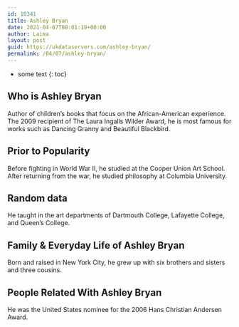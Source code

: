 ```yaml
---
id: 10341
title: Ashley Bryan
date: 2021-04-07T08:01:19+00:00
author: Laima
layout: post
guid: https://ukdataservers.com/ashley-bryan/
permalink: /04/07/ashley-bryan/
---
```


* some text
{: toc}


## Who is Ashley Bryan
                  
                  
                  
Author of children&#8217;s books that focus on the African-American experience. The 2009 recipient of The Laura Ingalls Wilder Award, he is most famous for works such as Dancing Granny and Beautiful Blackbird.
                  
              
            
              
            
                
                
                
## Prior to Popularity
                  
                  
                  
Before fighting in World War II, he studied at the Cooper Union Art School. After returning from the war, he studied philosophy at Columbia University.
                  
              
            
              
            
                
                
                
## Random data
                  
                  
                  
He taught in the art departments of Dartmouth College, Lafayette College, and Queen&#8217;s College.
                  
              
            
              
            
                
                
                
## Family & Everyday Life of Ashley Bryan
                  
                  
                  
Born and raised in New York City, he grew up with six brothers and sisters and three cousins.
                  
              
            
              
            
                
                
                
## People Related With Ashley Bryan
                  
                  
                  
He was the United States nominee for the 2006 Hans Christian Andersen Award.
                  
              
            
              
            
                
              
            
              
              
            
            
              
            
          
          
          